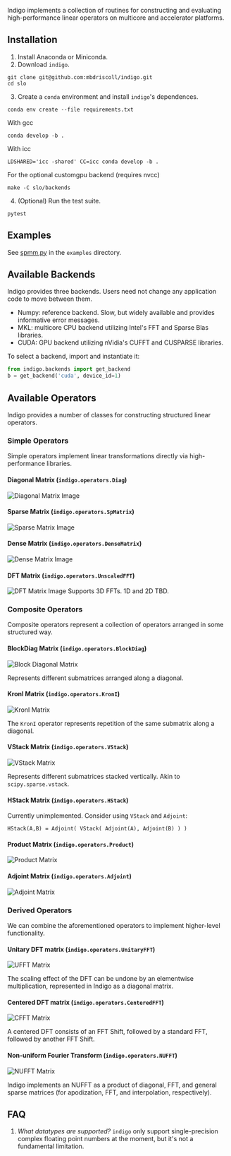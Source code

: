 Indigo implements a collection of routines for constructing and evaluating high-performance linear operators on multicore and accelerator platforms.

## Installation
1. Install Anaconda or Miniconda.
2. Download `indigo`.
```
git clone git@github.com:mbdriscoll/indigo.git
cd slo
```
3. Create a `conda` environment and install `indigo`'s dependences.
```
conda env create --file requirements.txt
```
With gcc
```
conda develop -b .
```
With icc
```
LDSHARED='icc -shared' CC=icc conda develop -b .
```
For the optional customgpu backend (requires nvcc)
```
make -C slo/backends
```

4. (Optional) Run the test suite.
```
pytest
```

## Examples
See [spmm.py](https://github.com/mbdriscoll/indigo/blob/master/examples/spmm.py) in the `examples` directory.

## Available Backends

Indigo provides three backends. Users need not change any application code to move between them.
* Numpy: reference backend. Slow, but widely available and provides informative error messages.
* MKL: multicore CPU backend utilizing Intel's FFT and Sparse Blas libraries.
* CUDA: GPU backend utilizing nVidia's CUFFT and CUSPARSE libraries.

To select a backend, import and instantiate it:
```python
from indigo.backends import get_backend
b = get_backend('cuda', device_id=1)
```

## Available Operators
Indigo provides a number of classes for constructing structured linear operators.

### Simple Operators
Simple operators implement linear transformations directly via high-performance libraries.

#### Diagonal Matrix (`indigo.operators.Diag`)
![Diagonal Matrix Image](imgs/DiagM.png)

#### Sparse Matrix (`indigo.operators.SpMatrix`)
![Sparse Matrix Image](imgs/SparseM.png)

#### Dense Matrix (`indigo.operators.DenseMatrix`)
![Dense Matrix Image](imgs/DenseM.png)

#### DFT Matrix (`indigo.operators.UnscaledFFT`)
![DFT Matrix Image](imgs/FFT.png)
Supports 3D FFTs. 1D and 2D TBD.


### Composite Operators

Composite operators represent a collection of operators arranged in some structured way.


#### BlockDiag Matrix (`indigo.operators.BlockDiag`)
![Block Diagonal Matrix](imgs/BlockDiag.png)

Represents different submatrices arranged along a diagonal.

#### KronI Matrix (`indigo.operators.KronI`)

![KronI Matrix](imgs/KronI.png)

The `KronI` operator represents repetition of the same submatrix along a diagonal.


#### VStack Matrix (`indigo.operators.VStack`)

![VStack Matrix](imgs/VStack.png)

Represents different submatrices stacked vertically. Akin to `scipy.sparse.vstack`.

#### HStack Matrix (`indigo.operators.HStack`)

Currently unimplemented. Consider using `VStack` and `Adjoint`:
```
HStack(A,B) = Adjoint( VStack( Adjoint(A), Adjoint(B) ) )
```

#### Product Matrix (`indigo.operators.Product`)

![Product Matrix](imgs/Product.png)


#### Adjoint Matrix (`indigo.operators.Adjoint`)

![Adjoint Matrix](imgs/Adjoint.png)


### Derived Operators
We can combine the aforementioned operators to implement higher-level functionality.

#### Unitary DFT matrix (`indigo.operators.UnitaryFFT`)

![UFFT Matrix](imgs/UnitaryFFT.png)

The scaling effect of the DFT can be undone by an elementwise multiplication, represented in Indigo as a diagonal matrix.

#### Centered DFT matrix (`indigo.operators.CenteredFFT`)

![CFFT Matrix](imgs/CenteredFFT.png)

A centered DFT consists of an FFT Shift, followed by a standard FFT, followed by another FFT Shift.


#### Non-uniform Fourier Transform (`indigo.operators.NUFFT`)

![NUFFT Matrix](imgs/NUFFT.png)

Indigo implements an NUFFT as a product of diagonal, FFT, and general sparse matrices (for apodization, FFT, and interpolation, respectively).

## FAQ
1. *What datatypes are supported?* `indigo` only support single-precision complex floating point numbers at the moment, but it's not a fundamental limitation.
